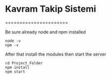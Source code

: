 # Kavram Takip Sistemi
======================

Be sure already node and npm installed 

```
node -v 
npm -v
```

After that install the modules then start the server
```
cd Project_Folder
npm install 
npm start
```

